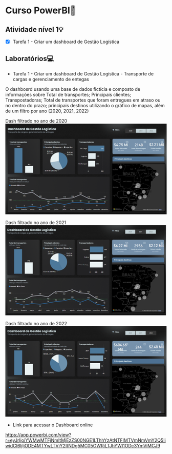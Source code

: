  # Curso PowerBI📕

## Atividade nível 1💡

- [x] Tarefa 1 - Criar um dashboard de Gestão Logística


## Laboratórios💻

- Tarefa 1 - Criar um dashboard de Gestão Logística - Transporte de cargas e gerenciamento de entegas

O dashbosrd usando uma base de dados fictícia e composto de informações sobre Total de transportes; Principais clientes; Transpostadoras; Total de transportes que foram entregues em atraso ou no dentro do prazo; principais destinos utilizando o gráfico de mapas, além de um filtro por ano (2020, 2021, 2022)

Dash filtrado no ano de 2020
 ![2020](print/dash_2020.png)

Dash filtrado no ano de 2021
 ![2020](print/dash_2021.png)

Dash filtrado no ano de 2022
 ![2020](print/dash_2022.png)


- Link para acessar o Dashboard online

https://app.powerbi.com/view?r=eyJrIjoiYWMwMTFjNmItMjEzZS00NGE1LThhYzAtNTFlMTVmNmVmY2Q5IiwidCI6IjljODE4MTYwLTViY2ItNDg5MC05OWRiLTJhYWI1ODc3YmViMCJ9


